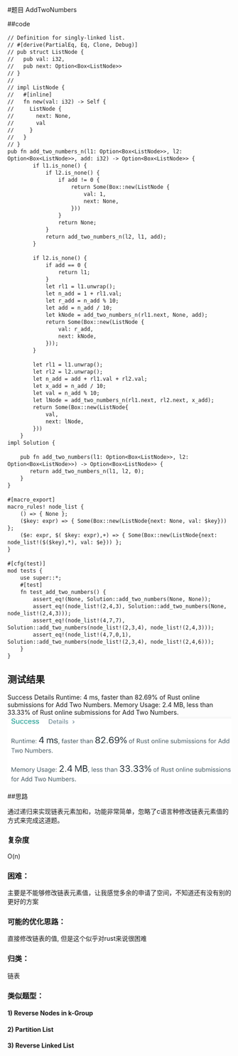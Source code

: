 #题目
AddTwoNumbers

##code

```
// Definition for singly-linked list.
// #[derive(PartialEq, Eq, Clone, Debug)]
// pub struct ListNode {
//   pub val: i32,
//   pub next: Option<Box<ListNode>>
// }
// 
// impl ListNode {
//   #[inline]
//   fn new(val: i32) -> Self {
//     ListNode {
//       next: None,
//       val
//     }
//   }
// }
pub fn add_two_numbers_n(l1: Option<Box<ListNode>>, l2: Option<Box<ListNode>>, add: i32) -> Option<Box<ListNode>> {
        if l1.is_none() {
            if l2.is_none() {
                if add != 0 {
                    return Some(Box::new(ListNode {
                        val: 1,
                        next: None,
                    }))
                }
                return None;
            }
            return add_two_numbers_n(l2, l1, add);
        }
        
        if l2.is_none() {
            if add == 0 {
                return l1;
            }
            let rl1 = l1.unwrap();
            let n_add = 1 + rl1.val;
            let r_add = n_add % 10;
            let add = n_add / 10;
            let kNode = add_two_numbers_n(rl1.next, None, add);
            return Some(Box::new(ListNode {
                val: r_add,
                next: kNode,
            }));
        }
        
        let rl1 = l1.unwrap();
        let rl2 = l2.unwrap();
        let n_add = add + rl1.val + rl2.val;
        let x_add = n_add / 10;
        let val = n_add % 10;
        let lNode = add_two_numbers_n(rl1.next, rl2.next, x_add);
        return Some(Box::new(ListNode{
            val,
            next: lNode,
        }))
    }
impl Solution {
    
    pub fn add_two_numbers(l1: Option<Box<ListNode>>, l2: Option<Box<ListNode>>) -> Option<Box<ListNode>> {
       return add_two_numbers_n(l1, l2, 0);
    }
}

#[macro_export]
macro_rules! node_list {
    () => { None };
    ($key: expr) => { Some(Box::new(ListNode{next: None, val: $key})) };
    ($e: expr, $( $key: expr),+) => { Some(Box::new(ListNode{next: node_list!($($key),*), val: $e})) };
}

#[cfg(test)]
mod tests {
    use super::*;
    #[test]
    fn test_add_two_numbers() {
        assert_eq!(None, Solution::add_two_numbers(None, None));
        assert_eq!(node_list!(2,4,3), Solution::add_two_numbers(None, node_list!(2,4,3)));
        assert_eq!(node_list!(4,7,7), Solution::add_two_numbers(node_list!(2,3,4), node_list!(2,4,3)));
        assert_eq!(node_list!(4,7,0,1), Solution::add_two_numbers(node_list!(2,3,4), node_list!(2,4,6)));
    }
}

```

## 测试结果

Success
Details 
Runtime: 4 ms, faster than 82.69% of Rust online submissions for Add Two Numbers.
Memory Usage: 2.4 MB, less than 33.33% of Rust online submissions for Add Two Numbers.
![TestResult](./AddTwoNumbers.png)

##思路

通过递归来实现链表元素加和，功能非常简单，忽略了c语言种修改链表元素值的方式来完成这道题。

### 复杂度
 O(n)
### 困难：
主要是不能够修改链表元素值，让我感觉多余的申请了空间，不知道还有没有别的更好的方案
### 可能的优化思路：
直接修改链表的值, 但是这个似乎对rust来说很困难
### 归类：
链表
### 类似题型：
#### 1) Reverse Nodes in k-Group
#### 2) Partition List
#### 3) Reverse Linked List
